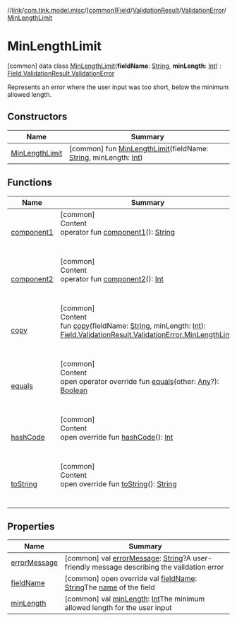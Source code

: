 //[link](../../../../../index.md)/[com.tink.model.misc](../../../../index.md)/[[common]Field](../../../index.md)/[ValidationResult](../../index.md)/[ValidationError](../index.md)/[MinLengthLimit](index.md)



# MinLengthLimit  
 [common] data class [MinLengthLimit](index.md)(**fieldName**: [String](https://kotlinlang.org/api/latest/jvm/stdlib/kotlin/-string/index.html), **minLength**: [Int](https://kotlinlang.org/api/latest/jvm/stdlib/kotlin/-int/index.html)) : [Field.ValidationResult.ValidationError](../index.md)

Represents an error where the user input was too short, below the minimum allowed length.

   


## Constructors  
  
|  Name|  Summary| 
|---|---|
| <a name="com.tink.model.misc/Field.ValidationResult.ValidationError.MinLengthLimit/MinLengthLimit/#kotlin.String#kotlin.Int/PointingToDeclaration/"></a>[MinLengthLimit](-min-length-limit.md)| <a name="com.tink.model.misc/Field.ValidationResult.ValidationError.MinLengthLimit/MinLengthLimit/#kotlin.String#kotlin.Int/PointingToDeclaration/"></a> [common] fun [MinLengthLimit](-min-length-limit.md)(fieldName: [String](https://kotlinlang.org/api/latest/jvm/stdlib/kotlin/-string/index.html), minLength: [Int](https://kotlinlang.org/api/latest/jvm/stdlib/kotlin/-int/index.html))   <br>


## Functions  
  
|  Name|  Summary| 
|---|---|
| <a name="com.tink.model.misc/Field.ValidationResult.ValidationError.MinLengthLimit/component1/#/PointingToDeclaration/"></a>[component1](component1.md)| <a name="com.tink.model.misc/Field.ValidationResult.ValidationError.MinLengthLimit/component1/#/PointingToDeclaration/"></a>[common]  <br>Content  <br>operator fun [component1](component1.md)(): [String](https://kotlinlang.org/api/latest/jvm/stdlib/kotlin/-string/index.html)  <br><br><br>
| <a name="com.tink.model.misc/Field.ValidationResult.ValidationError.MinLengthLimit/component2/#/PointingToDeclaration/"></a>[component2](component2.md)| <a name="com.tink.model.misc/Field.ValidationResult.ValidationError.MinLengthLimit/component2/#/PointingToDeclaration/"></a>[common]  <br>Content  <br>operator fun [component2](component2.md)(): [Int](https://kotlinlang.org/api/latest/jvm/stdlib/kotlin/-int/index.html)  <br><br><br>
| <a name="com.tink.model.misc/Field.ValidationResult.ValidationError.MinLengthLimit/copy/#kotlin.String#kotlin.Int/PointingToDeclaration/"></a>[copy](copy.md)| <a name="com.tink.model.misc/Field.ValidationResult.ValidationError.MinLengthLimit/copy/#kotlin.String#kotlin.Int/PointingToDeclaration/"></a>[common]  <br>Content  <br>fun [copy](copy.md)(fieldName: [String](https://kotlinlang.org/api/latest/jvm/stdlib/kotlin/-string/index.html), minLength: [Int](https://kotlinlang.org/api/latest/jvm/stdlib/kotlin/-int/index.html)): [Field.ValidationResult.ValidationError.MinLengthLimit](index.md)  <br><br><br>
| <a name="kotlin/Any/equals/#kotlin.Any?/PointingToDeclaration/"></a>[equals](../../../../../com.tink.service.user/[common]-user-profile-service-impl/index.md#%5Bkotlin%2FAny%2Fequals%2F%23kotlin.Any%3F%2FPointingToDeclaration%2F%5D%2FFunctions%2F1135467963)| <a name="kotlin/Any/equals/#kotlin.Any?/PointingToDeclaration/"></a>[common]  <br>Content  <br>open operator override fun [equals](../../../../../com.tink.service.user/[common]-user-profile-service-impl/index.md#%5Bkotlin%2FAny%2Fequals%2F%23kotlin.Any%3F%2FPointingToDeclaration%2F%5D%2FFunctions%2F1135467963)(other: [Any](https://kotlinlang.org/api/latest/jvm/stdlib/kotlin/-any/index.html)?): [Boolean](https://kotlinlang.org/api/latest/jvm/stdlib/kotlin/-boolean/index.html)  <br><br><br>
| <a name="kotlin/Any/hashCode/#/PointingToDeclaration/"></a>[hashCode](../../../../../com.tink.service.user/[common]-user-profile-service-impl/index.md#%5Bkotlin%2FAny%2FhashCode%2F%23%2FPointingToDeclaration%2F%5D%2FFunctions%2F1135467963)| <a name="kotlin/Any/hashCode/#/PointingToDeclaration/"></a>[common]  <br>Content  <br>open override fun [hashCode](../../../../../com.tink.service.user/[common]-user-profile-service-impl/index.md#%5Bkotlin%2FAny%2FhashCode%2F%23%2FPointingToDeclaration%2F%5D%2FFunctions%2F1135467963)(): [Int](https://kotlinlang.org/api/latest/jvm/stdlib/kotlin/-int/index.html)  <br><br><br>
| <a name="kotlin/Any/toString/#/PointingToDeclaration/"></a>[toString](../../../../../com.tink.service.user/[common]-user-profile-service-impl/index.md#%5Bkotlin%2FAny%2FtoString%2F%23%2FPointingToDeclaration%2F%5D%2FFunctions%2F1135467963)| <a name="kotlin/Any/toString/#/PointingToDeclaration/"></a>[common]  <br>Content  <br>open override fun [toString](../../../../../com.tink.service.user/[common]-user-profile-service-impl/index.md#%5Bkotlin%2FAny%2FtoString%2F%23%2FPointingToDeclaration%2F%5D%2FFunctions%2F1135467963)(): [String](https://kotlinlang.org/api/latest/jvm/stdlib/kotlin/-string/index.html)  <br><br><br>


## Properties  
  
|  Name|  Summary| 
|---|---|
| <a name="com.tink.model.misc/Field.ValidationResult.ValidationError.MinLengthLimit/errorMessage/#/PointingToDeclaration/"></a>[errorMessage](index.md#%5Bcom.tink.model.misc%2FField.ValidationResult.ValidationError.MinLengthLimit%2FerrorMessage%2F%23%2FPointingToDeclaration%2F%5D%2FProperties%2F1135467963)| <a name="com.tink.model.misc/Field.ValidationResult.ValidationError.MinLengthLimit/errorMessage/#/PointingToDeclaration/"></a> [common] val [errorMessage](index.md#%5Bcom.tink.model.misc%2FField.ValidationResult.ValidationError.MinLengthLimit%2FerrorMessage%2F%23%2FPointingToDeclaration%2F%5D%2FProperties%2F1135467963): [String](https://kotlinlang.org/api/latest/jvm/stdlib/kotlin/-string/index.html)?A user-friendly message describing the validation error   <br>
| <a name="com.tink.model.misc/Field.ValidationResult.ValidationError.MinLengthLimit/fieldName/#/PointingToDeclaration/"></a>[fieldName](field-name.md)| <a name="com.tink.model.misc/Field.ValidationResult.ValidationError.MinLengthLimit/fieldName/#/PointingToDeclaration/"></a> [common] open override val [fieldName](field-name.md): [String](https://kotlinlang.org/api/latest/jvm/stdlib/kotlin/-string/index.html)The [name](../../../name.md) of the field   <br>
| <a name="com.tink.model.misc/Field.ValidationResult.ValidationError.MinLengthLimit/minLength/#/PointingToDeclaration/"></a>[minLength](min-length.md)| <a name="com.tink.model.misc/Field.ValidationResult.ValidationError.MinLengthLimit/minLength/#/PointingToDeclaration/"></a> [common] val [minLength](min-length.md): [Int](https://kotlinlang.org/api/latest/jvm/stdlib/kotlin/-int/index.html)The minimum allowed length for the user input   <br>

